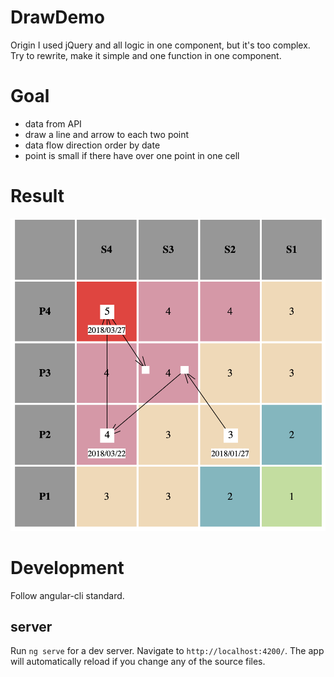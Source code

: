 # DrawDemo

Origin I used jQuery and all logic in one component, but it's too complex.
Try to rewrite, make it simple and one function in one component.

# Goal

* data from API
* draw a line and arrow to each two point
* data flow direction order by date
* point is small if there have over one point in one cell

# Result
![output](https://github.com/jiaming0708/draw-demo/blob/master/output.png)

# Development

Follow angular-cli standard.

## server

Run `ng serve` for a dev server. Navigate to `http://localhost:4200/`. The app will automatically reload if you change any of the source files.
